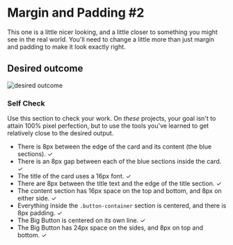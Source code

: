 # Margin and Padding #2

This one is a little nicer looking, and a little closer to something you might see in the real world. You'll need to change a little more than just margin and padding to make it look exactly right.

## Desired outcome
![desired outcome](./desired-outcome.png)

### Self Check
Use this section to check your work. On _these_ projects, your goal isn't to attain 100% pixel perfection, but to use the tools you've learned to get relatively close to the desired output.

- There is 8px between the edge of the card and its content (the blue sections). ✓
- There is an 8px gap between each of the blue sections inside the card. ✓
- The title of the card uses a 16px font. ✓
- There are 8px between the title text and the edge of the title section. ✓
- The content section has 16px space on the top and bottom, and 8px on either side. ✓
- Everything inside the `.button-container` section is centered, and there is 8px padding. ✓
- The Big Button is centered on its own line. ✓
- The Big Button has 24px space on the sides, and 8px on top and bottom. ✓
